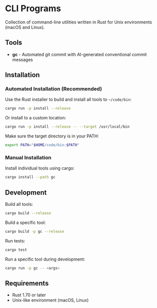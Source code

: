 # CLI Programs

Collection of command-line utilities written in Rust for Unix environments (macOS and Linux).

## Tools

- **gc** - Automated git commit with AI-generated conventional commit messages

## Installation

### Automated Installation (Recommended)

Use the Rust installer to build and install all tools to `~/code/bin`:

```bash
cargo run -p install --release
```

Or install to a custom location:

```bash
cargo run -p install --release -- --target /usr/local/bin
```

Make sure the target directory is in your PATH:

```bash
export PATH="$HOME/code/bin:$PATH"
```

### Manual Installation

Install individual tools using cargo:

```bash
cargo install --path gc
```

## Development

Build all tools:
```bash
cargo build --release
```

Build a specific tool:
```bash
cargo build -p gc --release
```

Run tests:
```bash
cargo test
```

Run a specific tool during development:
```bash
cargo run -p gc -- <args>
```

## Requirements

- Rust 1.70 or later
- Unix-like environment (macOS, Linux)
